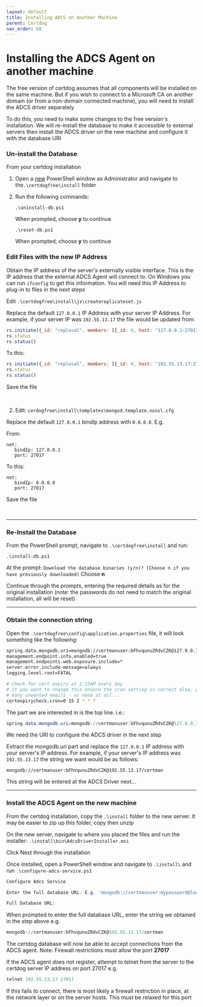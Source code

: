 ```yaml
---
layout: default
title: Installing ADCS on Another Machine
parent: Certdog
nav_order: 60
---
```


# Installing the ADCS Agent on another machine

  

The free version of certdog assumes that all components will be installed on the same machine. But if you wish to connect to a Microsoft CA on another domain (or from a non-domain connected machine), you will need to install the ADCS driver separately

To do this, you need to make some changes to the free version's installation. We will re-install the database to make it accessible to external servers then install the ADCS driver on the new machine and configure it with the database URI

  

  

### Un-install the Database

From your certdog installation

1. Open a <u>new</u> PowerShell window as Administrator and navigate to the``.\certdogfree\install`` folder

2. Run the following commands:

   ``.\uninstall-db.ps1``

   When prompted, choose **y** to continue

   ``.\reset-db.ps1``

   When prompted, choose **y** to continue	

   

### Edit Files with the new IP Address

Obtain the IP address of the server's externally visible interface. This is the IP address that the external ADCS Agent will connect to. On Windows you can run ``ifconfig`` to get this information. You will need this IP Address to plug-in to files in the next steps



Edit ``.\certdogfree\install\js\createreplicateset.js``

Replace the default ``127.0.0.1`` IP Address with your server IP Address. For example, if your server IP was ``192.55.13.17`` the file would be updated from:

```javascript
rs.initiate({_id: "replocal", members: [{_id: 0, host: "127.0.0.1:27017"}] })
rs.status
rs.status()
```

To this:

```javascript
rs.initiate({_id: "replocal", members: [{_id: 0, host: "192.55.13.17:27017"}] })
rs.status
rs.status()
```

Save the file  

<br>  

2. Edit: ``cerdogfree\install\templates\mongod.template.nossl.cfg``

Replace the default ``127.0.0.1`` bindIp address with ``0.0.0.0``. E.g.   

From:

```
net:
   bindIp: 127.0.0.1
   port: 27017
```

To this:

```shell
net:
   bindIp: 0.0.0.0
   port: 27017
```

Save the file  

  <br>

<hr>

### Re-Install the Database

From the PowerShell prompt, navigate to ``.\certdogfree\install`` and run: 

``.\install-db.ps1``

At the prompt: ``Download the database binaries (y/n)? (Choose n if you have previously downloaded)`` Choose **n**

Continue through the prompts, entering the required details as for the original installation (note: the passwords do not need to match the original installation, all will be reset)  

<hr>

### Obtain the connection string

Open the ``.\certdogfree\config\application.properties`` file, it will look something like the following:

```bash
spring.data.mongodb.uri=mongodb://certmanuser:bFhvqunuZRdvCZK@127.0.0.1/certman
management.endpoint.info.enabled=true
management.endpoints.web.exposure.include=*
server.error.include-message=always
logging.level.root=FATAL

# Check for cert expiry at 2:15AM every day
# It you want to change this ensure the cron setting is correct else, you could produce
# many unwanted emails - or none at all...
certexpirycheck.cron=0 15 2 * * ?
```

The part we are interested in is the top line. i.e.:

```powershell
spring.data.mongodb.uri=mongodb://certmanuser:bFhvqunuZRdvCZK@127.0.0.1/certman
```

We need the URI to configure the ADCS driver in the next step



Extract the mongodb.uri part and replace the ``127.0.0.1`` IP address with your server's IP address. For example, if your server's IP address was ``192.55.13.17`` the string we want would be as follows:

```
mongodb://certmanuser:bFhvqunuZRdvCZK@192.55.13.17/certman
```

This string will be entered at the ADCS Driver next...

<hr>

### Install the ADCS Agent on the new machine

From the certdog installation, copy the ``.\install`` folder to the new server. It may be easier to zip up this folder, copy then unzip  

On the new server, navigate to where you placed the files and run the installer:  ``.\install\bin\AdcsDriverInstaller.msi``

Click Next through the installation

Once installed, open a PowerShell window and navigate to ``.\install\`` and run ``.\configure-adcs-service.ps1``

```powershell
Configure Adcs Service

Enter the full database URL. E.g. 'mongodb://certmanuser:mypassword@localhost/certman'

Full Database URL: 
```

When prompted to enter the full database URL, enter the string we obtained in the step above e.g.

```powershell
mongodb://certmanuser:bFhvqunuZRdvCZK@192.55.13.17/certman
```

  

  

The certdog database will now be able to accept connections from the ADCS agent. Note: Firewall restrictions must allow the port **27017**  

If the ADCS agent does not register, attempt to telnet from the server to the certdog server IP address on port 27017 e.g.

```powershell
telnet 192.55.13.17 27017
```

If this fails to connect, there is most likely a firewall restriction in place, at the network layer or on the server hosts. This must be relaxed for this port



